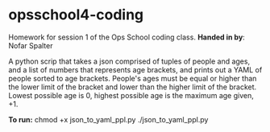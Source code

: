 # opsschool4-coding
Homework for session 1 of the Ops School coding class.
__Handed in by__: Nofar Spalter

A python scrip that takes a json comprised of tuples of people and ages, and a list of numbers that represents age brackets, and prints out a YAML of people sorted to age brackets. People's ages must be equal or higher than the lower limit of the bracket and lower than the higher limit of the bracket. Lowest possible age is 0, highest possible age is the maximum age given, +1.  

__To run:__
chmod +x json_to_yaml_ppl.py
./json_to_yaml_ppl.py
